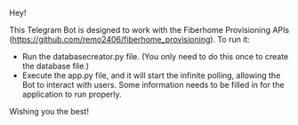 Hey!

This Telegram Bot is designed to work with the Fiberhome Provisioning APIs (https://github.com/remo2406/fiberhome_provisioning). To run it:

- Run the databasecreator.py file. (You only need to do this once to create the database file.)
- Execute the app.py file, and it will start the infinite polling, allowing the Bot to interact with users.
Some information needs to be filled in for the application to run properly.

Wishing you the best!
